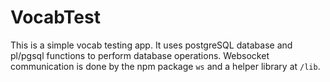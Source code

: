 # VocabTest
This is a simple vocab testing app.
It uses postgreSQL database and pl/pgsql functions to perform database operations.
Websocket communication is done by the npm package `ws` and a helper library at `/lib`. 
